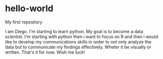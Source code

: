 # hello-world
My first repository

I am Diego. I'm starting to learn python. My goal is to become a data scientist. I'm starting with python then i want to focus on R and then i would like to develop my communications skills in order to not only analyze the data but to communicate my findings effectively. Wheter it be visually or written. That's it for now. Wish me luck!
